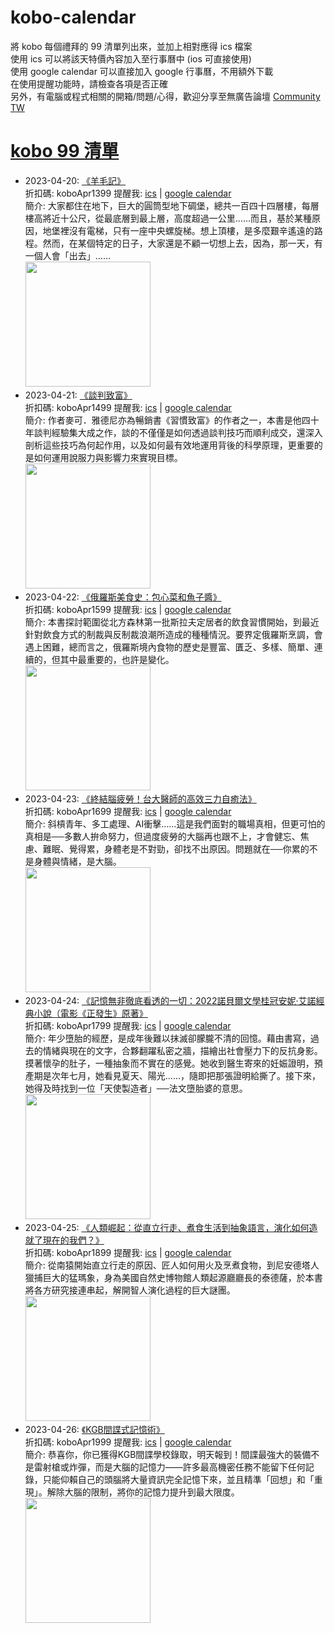 # kobo-calendar
將 kobo 每個禮拜的 99 清單列出來，並加上相對應得 ics 檔案  
使用 ics 可以將該天特價內容加入至行事曆中 (ios 可直接使用)  
使用 google calendar 可以直接加入 google 行事曆，不用額外下載  
在使用提醒功能時，請檢查各項是否正確  
另外，有電腦或程式相關的開箱/問題/心得，歡迎分享至無廣告論壇 [Community TW](https://community.tw)

# [kobo 99 清單](https://www.kobo.com/zh/blog/weekly-dd99-2023-w16)
- 2023-04-20: [《羊毛記》](https://www.kobo.com/tw/zh/ebook/JIxwcFZ5DDeTnkNdK2m-Xg?utm_source=twblog&utm_medium=list&utm_campaign=dd99_20230413)  
  折扣碼: koboApr1399 提醒我: [ics](ics/kobo-calendar-2023-04-20.ics) | [google calendar](https://www.google.com/calendar/render?action=TEMPLATE&text=KOBO99+%E3%80%8A%E7%BE%8A%E6%AF%9B%E8%A8%98%E3%80%8B&details=%E9%80%A3%E7%B5%90%3A+https%3A%2F%2Fwww.kobo.com%2Ftw%2Fzh%2Febook%2FJIxwcFZ5DDeTnkNdK2m-Xg%3Futm_source%3Dtwblog%26utm_medium%3Dlist%26utm_campaign%3Ddd99_20230413+%E5%84%AA%E6%83%A0%E7%A2%BC%3A+koboApr1399&dates=20230420T000000%2F20230420T235900&ctz=Asia/Taipei)  
  簡介: 大家都住在地下，巨大的圓筒型地下碉堡，總共一百四十四層樓，每層樓高將近十公尺，從最底層到最上層，高度超過一公里……而且，基於某種原因，地堡裡沒有電梯，只有一座中央螺旋梯。想上頂樓，是多麼艱辛遙遠的路程。然而，在某個特定的日子，大家還是不顧一切想上去，因為，那一天，有一個人會「出去」……  
  <img width="200" src="https://news.objects.frb.io/transforms/bookcoversfb/804342/羊毛記_9b7caa11f5ab43e798472d7a3a255437.jpg">
- 2023-04-21: [《談判致富》](https://www.kobo.com/tw/zh/ebook/bD0WfHbJpzufGWG2WbA3dA?utm_source=twblog&utm_medium=list&utm_campaign=dd99_20230414)  
  折扣碼: koboApr1499 提醒我: [ics](ics/kobo-calendar-2023-04-21.ics) | [google calendar](https://www.google.com/calendar/render?action=TEMPLATE&text=KOBO99+%E3%80%8A%E8%AB%87%E5%88%A4%E8%87%B4%E5%AF%8C%E3%80%8B&details=%E9%80%A3%E7%B5%90%3A+https%3A%2F%2Fwww.kobo.com%2Ftw%2Fzh%2Febook%2FbD0WfHbJpzufGWG2WbA3dA%3Futm_source%3Dtwblog%26utm_medium%3Dlist%26utm_campaign%3Ddd99_20230414+%E5%84%AA%E6%83%A0%E7%A2%BC%3A+koboApr1499&dates=20230421T000000%2F20230421T235900&ctz=Asia/Taipei)  
  簡介: 作者麥可．雅德尼亦為暢銷書《習慣致富》的作者之一，本書是他四十年談判經驗集大成之作，談的不僅僅是如何透過談判技巧而順利成交，還深入剖析這些技巧為何起作用，以及如何最有效地運用背後的科學原理，更重要的是如何運用說服力與影響力來實現目標。  
  <img width="200" src="https://news.objects.frb.io/transforms/bookcoversfb/804343/談判致富_9b7caa11f5ab43e798472d7a3a255437.jpg">
- 2023-04-22: [《俄羅斯美食史：包心菜和魚子醬》](https://www.kobo.com/tw/zh/ebook/GTWTkqBfezGt3y1MK5c9bQ?utm_source=twblog&utm_medium=list&utm_campaign=dd99_20230415)  
  折扣碼: koboApr1599 提醒我: [ics](ics/kobo-calendar-2023-04-22.ics) | [google calendar](https://www.google.com/calendar/render?action=TEMPLATE&text=KOBO99+%E3%80%8A%E4%BF%84%E7%BE%85%E6%96%AF%E7%BE%8E%E9%A3%9F%E5%8F%B2%EF%BC%9A%E5%8C%85%E5%BF%83%E8%8F%9C%E5%92%8C%E9%AD%9A%E5%AD%90%E9%86%AC%E3%80%8B&details=%E9%80%A3%E7%B5%90%3A+https%3A%2F%2Fwww.kobo.com%2Ftw%2Fzh%2Febook%2FGTWTkqBfezGt3y1MK5c9bQ%3Futm_source%3Dtwblog%26utm_medium%3Dlist%26utm_campaign%3Ddd99_20230415+%E5%84%AA%E6%83%A0%E7%A2%BC%3A+koboApr1599&dates=20230422T000000%2F20230422T235900&ctz=Asia/Taipei)  
  簡介: 本書探討範圍從北方森林第一批斯拉夫定居者的飲食習慣開始，到最近針對飲食方式的制裁與反制裁浪潮所造成的種種情況。要界定俄羅斯烹調，會遇上困難，總而言之，俄羅斯境內食物的歷史是豐富、匱乏、多樣、簡單、連續的，但其中最重要的，也許是變化。  
  <img width="200" src="https://news.objects.frb.io/transforms/bookcoversfb/804344/俄羅斯美食史：包心菜和魚子醬_9b7caa11f5ab43e798472d7a3a255437.jpg">
- 2023-04-23: [《終結腦疲勞！台大醫師的高效三力自癒法》](https://www.kobo.com/tw/zh/ebook/ZFjcqUZDLDirfFhpkXm2Vw?utm_source=twblog&utm_medium=list&utm_campaign=dd99_20230416)  
  折扣碼: koboApr1699 提醒我: [ics](ics/kobo-calendar-2023-04-23.ics) | [google calendar](https://www.google.com/calendar/render?action=TEMPLATE&text=KOBO99+%E3%80%8A%E7%B5%82%E7%B5%90%E8%85%A6%E7%96%B2%E5%8B%9E%EF%BC%81%E5%8F%B0%E5%A4%A7%E9%86%AB%E5%B8%AB%E7%9A%84%E9%AB%98%E6%95%88%E4%B8%89%E5%8A%9B%E8%87%AA%E7%99%92%E6%B3%95%E3%80%8B&details=%E9%80%A3%E7%B5%90%3A+https%3A%2F%2Fwww.kobo.com%2Ftw%2Fzh%2Febook%2FZFjcqUZDLDirfFhpkXm2Vw%3Futm_source%3Dtwblog%26utm_medium%3Dlist%26utm_campaign%3Ddd99_20230416+%E5%84%AA%E6%83%A0%E7%A2%BC%3A+koboApr1699&dates=20230423T000000%2F20230423T235900&ctz=Asia/Taipei)  
  簡介: 斜槓青年、多工處理、AI衝擊……這是我們面對的職場真相，但更可怕的真相是──多數人拚命努力，但過度疲勞的大腦再也跟不上，才會健忘、焦慮、難眠、覺得累，身體老是不對勁，卻找不出原因。問題就在──你累的不是身體與情緒，是大腦。  
  <img width="200" src="https://news.objects.frb.io/transforms/bookcoversfb/804345/終結腦疲勞！台大醫師的高效三力自癒法_9b7caa11f5ab43e798472d7a3a255437.jpg">
- 2023-04-24: [《記憶無非徹底看透的一切：2022諾貝爾文學桂冠安妮‧艾諾經典小說（電影《正發生》原著》](https://www.kobo.com/tw/zh/ebook/HogulzoWFjmgL4b4zlFckQ?utm_source=twblog&utm_medium=list&utm_campaign=dd99_20230417)  
  折扣碼: koboApr1799 提醒我: [ics](ics/kobo-calendar-2023-04-24.ics) | [google calendar](https://www.google.com/calendar/render?action=TEMPLATE&text=KOBO99+%E3%80%8A%E8%A8%98%E6%86%B6%E7%84%A1%E9%9D%9E%E5%BE%B9%E5%BA%95%E7%9C%8B%E9%80%8F%E7%9A%84%E4%B8%80%E5%88%87%EF%BC%9A2022%E8%AB%BE%E8%B2%9D%E7%88%BE%E6%96%87%E5%AD%B8%E6%A1%82%E5%86%A0%E5%AE%89%E5%A6%AE%E2%80%A7%E8%89%BE%E8%AB%BE%E7%B6%93%E5%85%B8%E5%B0%8F%E8%AA%AA%EF%BC%88%E9%9B%BB%E5%BD%B1%E3%80%8A%E6%AD%A3%E7%99%BC%E7%94%9F%E3%80%8B%E5%8E%9F%E8%91%97%E3%80%8B&details=%E9%80%A3%E7%B5%90%3A+https%3A%2F%2Fwww.kobo.com%2Ftw%2Fzh%2Febook%2FHogulzoWFjmgL4b4zlFckQ%3Futm_source%3Dtwblog%26utm_medium%3Dlist%26utm_campaign%3Ddd99_20230417+%E5%84%AA%E6%83%A0%E7%A2%BC%3A+koboApr1799&dates=20230424T000000%2F20230424T235900&ctz=Asia/Taipei)  
  簡介: 年少墮胎的經歷，是成年後難以抹滅卻朦朧不清的回憶。藉由書寫，過去的情緒與現在的文字，合夥翻躍私密之牆，描繪出社會壓力下的反抗身影。摸著懷孕的肚子，一種抽象而不實在的感覺。她收到醫生寄來的妊娠證明，預產期是次年七月，她看見夏天、陽光……，隨即把那張證明給撕了。接下來，她得及時找到一位「天使製造者」──法文墮胎婆的意思。  
  <img width="200" src="https://news.objects.frb.io/transforms/bookcoversfb/804346/記憶無非徹底看透的一切：2022諾貝爾文學桂冠安妮‧艾諾經典小說（電影《正發生》原著_9b7caa11f5ab43e798472d7a3a255437.jpg">
- 2023-04-25: [《人類崛起：從直立行走、煮食生活到抽象語言，演化如何造就了現在的我們？》](https://www.kobo.com/tw/zh/ebook/IztVYaRDujC0ZV33PCp6oA?utm_source=twblog&utm_medium=list&utm_campaign=dd99_20230418)  
  折扣碼: koboApr1899 提醒我: [ics](ics/kobo-calendar-2023-04-25.ics) | [google calendar](https://www.google.com/calendar/render?action=TEMPLATE&text=KOBO99+%E3%80%8A%E4%BA%BA%E9%A1%9E%E5%B4%9B%E8%B5%B7%EF%BC%9A%E5%BE%9E%E7%9B%B4%E7%AB%8B%E8%A1%8C%E8%B5%B0%E3%80%81%E7%85%AE%E9%A3%9F%E7%94%9F%E6%B4%BB%E5%88%B0%E6%8A%BD%E8%B1%A1%E8%AA%9E%E8%A8%80%EF%BC%8C%E6%BC%94%E5%8C%96%E5%A6%82%E4%BD%95%E9%80%A0%E5%B0%B1%E4%BA%86%E7%8F%BE%E5%9C%A8%E7%9A%84%E6%88%91%E5%80%91%EF%BC%9F%E3%80%8B&details=%E9%80%A3%E7%B5%90%3A+https%3A%2F%2Fwww.kobo.com%2Ftw%2Fzh%2Febook%2FIztVYaRDujC0ZV33PCp6oA%3Futm_source%3Dtwblog%26utm_medium%3Dlist%26utm_campaign%3Ddd99_20230418+%E5%84%AA%E6%83%A0%E7%A2%BC%3A+koboApr1899&dates=20230425T000000%2F20230425T235900&ctz=Asia/Taipei)  
  簡介: 從南猿開始直立行走的原因、匠人如何用火及烹煮食物，到尼安德塔人獵捕巨大的猛瑪象，身為美國自然史博物館人類起源廳廳長的泰德薩，於本書將各方研究接連串起，解開智人演化過程的巨大謎團。  
  <img width="200" src="https://news.objects.frb.io/transforms/bookcoversfb/804347/人類崛起：從直立行走、煮食生活到抽象語言，演化如何造就了現在的我們？_9b7caa11f5ab43e798472d7a3a255437.jpg">
- 2023-04-26: [《KGB間諜式記憶術》](https://www.kobo.com/tw/zh/ebook/kgb-4?utm_source=twblog&utm_medium=list&utm_campaign=dd99_20230419)  
  折扣碼: koboApr1999 提醒我: [ics](ics/kobo-calendar-2023-04-26.ics) | [google calendar](https://www.google.com/calendar/render?action=TEMPLATE&text=KOBO99+%E3%80%8AKGB%E9%96%93%E8%AB%9C%E5%BC%8F%E8%A8%98%E6%86%B6%E8%A1%93%E3%80%8B&details=%E9%80%A3%E7%B5%90%3A+https%3A%2F%2Fwww.kobo.com%2Ftw%2Fzh%2Febook%2Fkgb-4%3Futm_source%3Dtwblog%26utm_medium%3Dlist%26utm_campaign%3Ddd99_20230419+%E5%84%AA%E6%83%A0%E7%A2%BC%3A+koboApr1999&dates=20230426T000000%2F20230426T235900&ctz=Asia/Taipei)  
  簡介: 恭喜你，你已獲得KGB間諜學校錄取，明天報到！間諜最強大的裝備不是雷射槍或炸彈，而是大腦的記憶力——許多最高機密任務不能留下任何記錄，只能仰賴自己的頭腦將大量資訊完全記憶下來，並且精準「回想」和「重現」。解除大腦的限制，將你的記憶力提升到最大限度。  
  <img width="200" src="https://news.objects.frb.io/transforms/bookcoversfb/804348/KGB間諜式記憶術_9b7caa11f5ab43e798472d7a3a255437.jpg">
